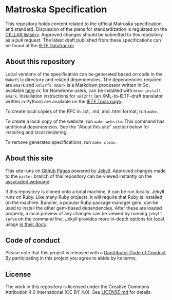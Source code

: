 # Matroska Specification

This repository holds content related to the official Matroska specification and standard. Discussion of the plans for standardization is regulated on the [CELLAR listserv](https://datatracker.ietf.org/wg/cellar/charter/). Approved changes should be submitted to this repository as a pull request. The latest draft published from these specifications can be found at the [IETF Datatracker](https://datatracker.ietf.org/doc/draft-lhomme-cellar-matroska/).

## About this repository

Local versions of the specification can be generated based on code in the `Makefile` directory and related dependencies. The dependencies required are `mmark` and `xml2rfc`. `mmark` is a Markdown processor written in Go, available [here](https://github.com/miekg/mmark) or, for Homebrew users, can be installed with `brew install mmark`. Installation instructions for `xml2rfc` (an XML-to-IETF-draft translator written in Python) are available on the [IETF Tools page](https://tools.ietf.org/tools/).

To create local copies of the RFC in .txt, .md, and .html format, run `make`.

To create a local copy of the website, run `make website`. This command has additional dependencies. See the "About this site" section below for installing and local rendering.

To remove generated specifications, run `make clean`.

## About this site

This site runs on [Github Pages](https://pages.github.com/) powered by [Jekyll](https://github.com/jekyll/jekyll/blob/master/README.markdown). Approved changes made to the `master` branch of this repository can be viewed instantly on the [associated webpage](http://matroska-org.github.io/matroska-specification/).

If this repository is cloned onto a local machine, it can be run locally. Jekyll runs on Ruby. Like many Ruby projects, it will require that Ruby is installed on the machine. Bundler, a popular Ruby package manager gem, can be used to install the other gem-based dependencies. After these are loaded properly, a local preview of any changes can be viewed by running `jekyll serve` on the command line. Jekyll provides more in-depth options for local usage [in their docs](https://jekyllrb.com/docs/usage/).

## Code of conduct

Please note that this project is released with a [Contributor Code of Conduct](CODE_OF_CONDUCT.md). By participating in this project you agree to abide by its terms.

## License

The work in this repository is licensed under the Creative Commons Attribution 4.0 International (CC BY 4.0). See [LICENSE.md](LICENSE.md) for details.
